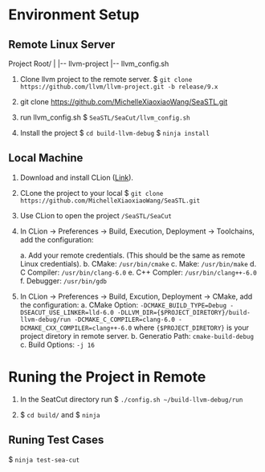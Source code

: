 # Environment Setup

## Remote Linux Server


Project Root/
|
|-- llvm-project
|-- llvm_config.sh

1. Clone llvm project to the remote server.
    $ `git clone https://github.com/llvm/llvm-project.git -b release/9.x`

2. git clone https://github.com/MichelleXiaoxiaoWang/SeaSTL.git
3. run llvm_config.sh
    $ `SeaSTL/SeaCut/llvm_config.sh`
4. Install the project
    $ `cd build-llvm-debug`
    $ `ninja install`


## Local Machine

1. Download and install CLion ([Link](https://www.jetbrains.com/clion/)).
2. CLone the project to your local
    $ `git clone https://github.com/MichelleXiaoxiaoWang/SeaSTL.git`

3. Use CLion to open the project `/SeaSTL/SeaCut`
4. In CLion -> Preferences -> Build, Execution, Deployment -> Toolchains, add the configuration:

    a. Add your remote credentials. (This should be the same as remote Linux credentials).
    b. CMake: `/usr/bin/cmake`
    c. Make: `/usr/bin/make`
    d. C Compiler: `/usr/bin/clang-6.0`
    e. C++ Compler: `/usr/bin/clang++-6.0`
    f. Debugger: `/usr/bin/gdb`
5. In CLion -> Preferences -> Build, Excution, Deployment -> CMake, add the configuration: 
a. CMake Option: 
    ```-DCMAKE_BUILD_TYPE=Debug -DSEACUT_USE_LINKER=lld-6.0 -DLLVM_DIR={$PROJECT_DIRETORY}/build-llvm-debug/run -DCMAKE_C_COMPILER=clang-6.0 -DCMAKE_CXX_COMPILER=clang++-6.0```
where `{$PROJECT_DIRETORY}` is your project diretory in remote server.
b. Generatio Path: `cmake-build-debug`
c. Build Options: `-j 16`

# Runing the Project in Remote

1. In the SeatCut directory run
    $ `./config.sh ~/build-llvm-debug/run`

2. $ `cd build/` and $ `ninja`


## Runing Test Cases
$ `ninja test-sea-cut`